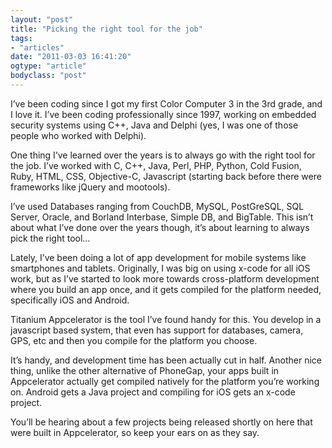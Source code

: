 ```yaml
---
layout: "post"
title: "Picking the right tool for the job"
tags: 
- "articles"
date: "2011-03-03 16:41:20"
ogtype: "article"
bodyclass: "post"
---
```


I’ve been coding since I got my first Color Computer 3 in the 3rd grade, and I love it. I’ve been coding professionally since 1997, working on embedded security systems using C++, Java and Delphi (yes, I was one of those people who worked with Delphi).

One thing I’ve learned over the years is to always go with the right tool for the job. I’ve worked with C, C++, Java, Perl, PHP, Python, Cold Fusion, Ruby, HTML, CSS, Objective-C, Javascript (starting back before there were frameworks like jQuery and mootools).

I’ve used Databases ranging from CouchDB, MySQL, PostGreSQL, SQL Server, Oracle, and Borland Interbase, Simple DB, and BigTable. This isn’t about what I’ve done over the years though, it’s about learning to always pick the right tool…

Lately, I’ve been doing a lot of app development for mobile systems like smartphones and tablets. Originally, I was big on using x-code for all iOS work, but as I’ve started to look more towards cross-platform development where you build an app once, and it gets compiled for the platform needed, specifically iOS and Android.

Titanium Appcelerator is the tool I’ve found handy for this. You develop in a javascript based system, that even has support for databases, camera, GPS, etc and then you compile for the platform you choose.

It’s handy, and development time has been actually cut in half. Another nice thing, unlike the other alternative of PhoneGap, your apps built in Appcelerator actually get compiled natively for the platform you’re working on. Android gets a Java project and compiling for iOS gets an x-code project.

You’ll be hearing about a few projects being released shortly on here that were built in Appcelerator, so keep your ears on as they say.